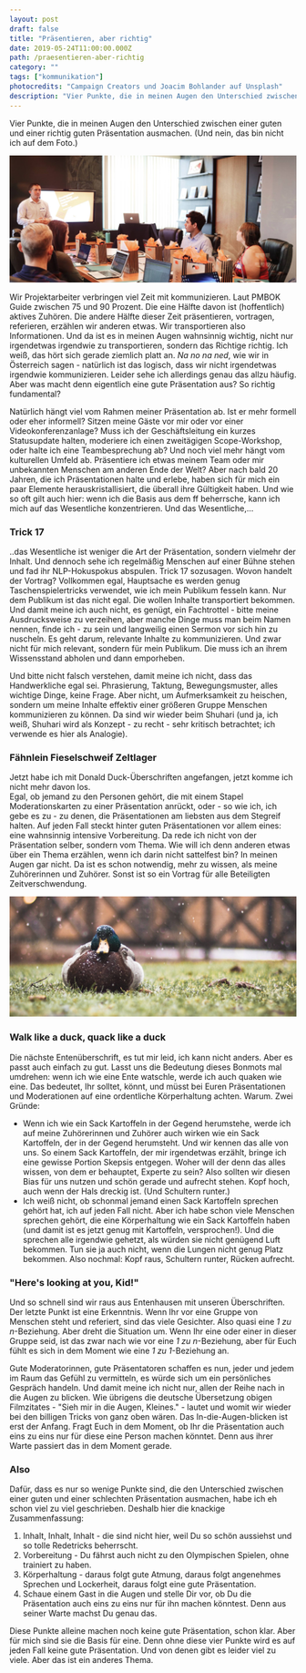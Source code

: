 ```yaml
---
layout: post
draft: false
title: "Präsentieren, aber richtig" 
date: 2019-05-24T11:00:00.000Z
path: /praesentieren-aber-richtig
category: ""
tags: ["kommunikation"]
photocredits: "Campaign Creators und Joacim Bohlander auf Unsplash"
description: "Vier Punkte, die in meinen Augen den Unterschied zwischen einer guten und einer richtig guten Präsentation ausmachen."
---
```


Vier Punkte, die in meinen Augen den Unterschied zwischen einer guten und einer richtig guten Präsentation ausmachen. (Und nein, das bin nicht ich auf dem Foto.)

![Projekte präsentieren](./projekte-praesentieren.jpg)

Wir Projektarbeiter verbringen viel Zeit mit kommunizieren. Laut PMBOK Guide zwischen 75 und 90 Prozent. Die eine Hälfte davon ist (hoffentlich) aktives Zuhören. Die andere Hälfte dieser Zeit präsentieren, vortragen, referieren, erzählen wir anderen etwas. Wir transportieren also Informationen. Und da ist es in meinen Augen wahnsinnig wichtig, nicht nur irgendetwas irgendwie zu transportieren, sondern das Richtige richtig. Ich weiß, das hört sich gerade ziemlich platt an. _Na no na ned_, wie wir in Österreich sagen - natürlich ist das logisch, dass wir nicht irgendetwas irgendwie kommunizieren. Leider sehe ich allerdings genau das allzu häufig. Aber was macht denn eigentlich eine gute Präsentation aus? So richtig fundamental?

Natürlich hängt viel vom Rahmen meiner Präsentation ab. Ist er mehr formell oder eher informell? Sitzen meine Gäste vor mir oder vor einer Videokonferenzanlage? Muss ich der Geschäftsleitung ein kurzes Statusupdate halten, moderiere ich einen zweitägigen Scope-Workshop, oder halte ich eine Teambesprechung ab? Und noch viel mehr hängt vom kulturellen Umfeld ab. Präsentiere ich etwas meinem Team oder mir unbekannten Menschen am anderen Ende der Welt? Aber nach bald 20 Jahren, die ich Präsentationen halte und erlebe, haben sich für mich ein paar Elemente herauskristallisiert, die überall ihre Gültigkeit haben. Und wie so oft gilt auch hier: wenn ich die Basis aus dem ff beherrsche, kann ich mich auf das Wesentliche konzentrieren. Und das Wesentliche,...

### Trick 17

..das Wesentliche ist weniger die Art der Präsentation, sondern vielmehr der Inhalt. Und dennoch sehe ich regelmäßig Menschen auf einer Bühne stehen und fad ihr NLP-Hokuspokus abspulen. Trick 17 sozusagen. Wovon handelt der Vortrag? Vollkommen egal, Hauptsache es werden genug Taschenspielertricks verwendet, wie ich mein Publikum fesseln kann. Nur dem Publikum ist das nicht egal. Die wollen Inhalte transportiert bekommen.  
Und damit meine ich auch nicht, es genügt, ein Fachtrottel - bitte meine Ausdrucksweise zu verzeihen, aber manche Dinge muss man beim Namen nennen, finde ich - zu sein und langweilig einen Sermon vor sich hin zu nuscheln. Es geht darum, relevante Inhalte zu kommunizieren. Und zwar nicht für mich relevant, sondern für mein Publikum. Die muss ich an ihrem Wissensstand abholen und dann emporheben.

Und bitte nicht falsch verstehen, damit meine ich nicht, dass das Handwerkliche egal sei. Phrasierung, Taktung, Bewegungsmuster, alles wichtige Dinge, keine Frage. Aber nicht, um Aufmerksamkeit zu heischen, sondern um meine Inhalte effektiv einer größeren Gruppe Menschen kommunizieren zu können. Da sind wir wieder beim Shuhari (und ja, ich weiß, Shuhari wird als Konzept - zu recht - sehr kritisch betrachtet; ich verwende es hier als Analogie).

### Fähnlein Fieselschweif Zeltlager

Jetzt habe ich mit Donald Duck-Überschriften angefangen, jetzt komme ich nicht mehr davon los.  
Egal, ob jemand zu den Personen gehört, die mit einem Stapel Moderationskarten zu einer Präsentation anrückt, oder - so wie ich, ich gebe es zu - zu denen, die Präsentationen am liebsten aus dem Stegreif halten. Auf jeden Fall steckt hinter guten Präsentationen vor allem eines: eine wahnsinnig intensive Vorbereitung. Da rede ich nicht von der Präsentation selber, sondern vom Thema. Wie will ich denn anderen etwas über ein Thema erzählen, wenn ich darin nicht sattelfest bin? In meinen Augen gar nicht. Da ist es schon notwendig, mehr zu wissen, als meine Zuhörerinnen und Zuhörer. Sonst ist so ein Vortrag für alle Beteiligten Zeitverschwendung.

![Walk like a duck, quack like a duck](./ente.jpg)

### Walk like a duck, quack like a duck

Die nächste Entenüberschrift, es tut mir leid, ich kann nicht anders. Aber es passt auch einfach zu gut. Lasst uns die Bedeutung dieses Bonmots mal umdrehen: wenn ich wie eine Ente watschle, werde ich auch quaken wie eine. Das bedeutet, Ihr solltet, könnt, und müsst bei Euren Präsentationen und Moderationen auf eine ordentliche Körperhaltung achten. Warum. Zwei Gründe:

- Wenn ich wie ein Sack Kartoffeln in der Gegend herumstehe, werde ich auf meine Zuhörerinnen und Zuhörer auch wirken wie ein Sack Kartoffeln, der in der Gegend herumsteht. Und wir kennen das alle von uns. So einem Sack Kartoffeln, der mir irgendetwas erzählt, bringe ich eine gewisse Portion Skepsis entgegen. Woher will der denn das alles wissen, von dem er behauptet, Experte zu sein? Also sollten wir diesen Bias für uns nutzen und schön gerade und aufrecht stehen. Kopf hoch, auch wenn der Hals dreckig ist. (Und Schultern runter.)
- Ich weiß nicht, ob schonmal jemand einen Sack Kartoffeln sprechen gehört hat, ich auf jeden Fall nicht. Aber ich habe schon viele Menschen sprechen gehört, die eine Körperhaltung wie ein Sack Kartoffeln haben (und damit ist es jetzt genug mit Kartoffeln, versprochen!). Und die sprechen alle irgendwie gehetzt, als würden sie nicht genügend Luft bekommen. Tun sie ja auch nicht, wenn die Lungen nicht genug Platz bekommen. Also nochmal: Kopf raus, Schultern runter, Rücken aufrecht.

### "Here's looking at you, Kid!"

Und so schnell sind wir raus aus Entenhausen mit unseren Überschriften. Der letzte Punkt ist eine Erkenntnis. Wenn Ihr vor eine Gruppe von Menschen steht und referiert, sind das viele Gesichter. Also quasi eine _1 zu n_-Beziehung. Aber dreht die Situation um. Wenn Ihr eine oder einer in dieser Gruppe seid, ist das zwar nach wie vor eine _1 zu n_-Beziehung, aber für Euch fühlt es sich in dem Moment wie eine _1 zu 1_-Beziehung an.

Gute Moderatorinnen, gute Präsentatoren schaffen es nun, jeder und jedem im Raum das Gefühl zu vermitteln, es würde sich um ein persönliches Gespräch handeln. Und damit meine ich nicht nur, allen der Reihe nach in die Augen zu blicken. Wie übrigens die deutsche Übersetzung obigen Filmzitates - "Sieh mir in die Augen, Kleines." - lautet und womit wir wieder bei den billigen Tricks von ganz oben wären. Das In-die-Augen-blicken ist erst der Anfang. Fragt Euch in dem Moment, ob Ihr die Präsentation auch eins zu eins nur für diese eine Person machen könntet. Denn aus ihrer Warte passiert das in dem Moment gerade.

### Also

Dafür, dass es nur so wenige Punkte sind, die den Unterschied zwischen einer guten und einer schlechten Präsentation ausmachen, habe ich eh schon viel zu viel geschrieben. Deshalb hier die knackige Zusammenfassung:

1. Inhalt, Inhalt, Inhalt - die sind nicht hier, weil Du so schön aussiehst und so tolle Redetricks beherrscht.
2. Vorbereitung - Du fährst auch nicht zu den Olympischen Spielen, ohne trainiert zu haben.
3. Körperhaltung - daraus folgt gute Atmung, daraus folgt angenehmes Sprechen und Lockerheit, daraus folgt eine gute Präsentation.
4. Schaue einem Gast in die Augen und stelle Dir vor, ob Du die Präsentation auch eins zu eins nur für ihn machen könntest. Denn aus seiner Warte machst Du genau das.

Diese Punkte alleine machen noch keine gute Präsentation, schon klar. Aber für mich sind sie die Basis für eine. Denn ohne diese vier Punkte wird es auf jeden Fall keine gute Präsentation. Und von denen gibt es leider viel zu viele. Aber das ist ein anderes Thema.
